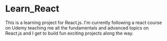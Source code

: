 # Learn_React
This is a learning project for React.js.
I'm currently following a react course on Udemy teaching me all the fundamentals and advanced topics on React.js and I get to build fun exciting projects along the way.
